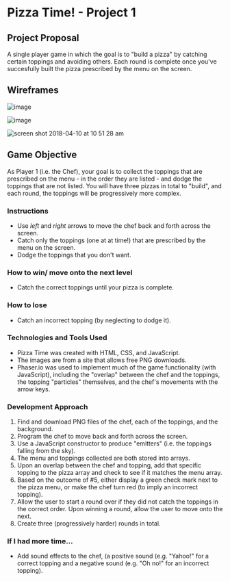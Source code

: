 # Pizza Time! - Project 1

## Project Proposal
A single player game in which the goal is to "build a pizza" by catching certain toppings and avoiding others. Each round is complete once you've succesfully built the pizza prescribed by the menu on the screen. 

## Wireframes
![image](https://user-images.githubusercontent.com/13025907/38573060-cb563646-3ca9-11e8-90d2-921cb33e155f.png)

![image](https://user-images.githubusercontent.com/13025907/38572981-914e2116-3ca9-11e8-819c-0f889390e0d7.png)

![screen shot 2018-04-10 at 10 51 28 am](https://user-images.githubusercontent.com/13025907/38574254-35b48c1a-3cad-11e8-96c7-061d63132178.png)



## Game Objective
As Player 1 (i.e. the Chef), your goal is to collect the toppings that are prescribed on the menu - in the order they are listed - and dodge the toppings that are not listed. You will have three pizzas in total to "build", and each round, the toppings will be progressively more complex.

### Instructions
- Use *left* and *right* arrows to move the chef back and forth across the screen.
- Catch only the toppings (one at at time!) that are prescribed by the menu on the screen.
- Dodge the toppings that you don't want.

### How to win/ move onto the next level
- Catch the correct toppings until your pizza is complete. 
### How to lose
- Catch an incorrect topping (by neglecting to dodge it).

### Technologies and Tools Used
- Pizza Time was created with HTML, CSS, and JavaScript.
- The images are from a site that allows free PNG downloads.
- Phaser.io was used to implement much of the game functionality (with JavaScript), including the "overlap" between the chef and the toppings, the topping "particles" themselves, and the chef's movements with the arrow keys.

### Development Approach
1. Find and download PNG files of the chef, each of the toppings, and the background.
2. Program the chef to move back and forth across the screen.
3. Use a JavaScript constructor to produce "emitters" (i.e. the toppings falling from the sky).
4. The menu and toppings collected are both stored into arrays.
5. Upon an overlap between the chef and topping, add that specific topping to the pizza array and check to see if it matches the menu array.
6. Based on the outcome of #5, either display a green check mark next to the pizza menu, or make the chef turn red (to imply an incorrect topping).
7. Allow the user to start a round over if they did not catch the toppings in the correct order. Upon winning a round, allow the user to move onto the next.
8. Create three (progressively harder) rounds in total.

### If I had more time...
- Add sound effects to the chef, (a positive sound (e.g. "Yahoo!" for a correct topping and a negative sound (e.g. "Oh no!" for an incorrect topping).

